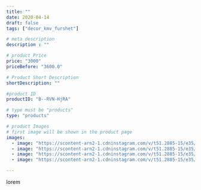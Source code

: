 ```yaml
---
title: ""
date: 2020-04-14
draft: false
tags: ["decor_kmv_furshet"]

# meta description
description : ""

# product Price
price: "3000"
priceBefore: "3600.0"

# Product Short Description
shortDescription: ""

#product ID
productID: "B--RVN-HjRA"

# type must be "products"
type: "products"

# product Images
# first image will be shown in the product page
images:
  - image: "https://scontent-arn2-1.cdninstagram.com/v/t51.2885-15/e35/p1080x1080/93810243_241805223533737_5522934742677258303_n.jpg?tp=1&_nc_ht=scontent-arn2-1.cdninstagram.com&_nc_cat=101&_nc_ohc=WkomE6lgUccAX_JGuwp&oh=a6b6832f4974fd3bb072d8fbee08fc29&oe=606BB198&ig_cache_key=MjI4NzM0MTg4MTcxNjkzNTA3Mg%3D%3D.2"
  - image: "https://scontent-arn2-1.cdninstagram.com/v/t51.2885-15/e35/p1080x1080/93764561_451580982309827_3989134709680889862_n.jpg?tp=1&_nc_ht=scontent-arn2-1.cdninstagram.com&_nc_cat=111&_nc_ohc=PLkelT0QEbsAX-RwXix&oh=8d34b28306c2cbf45a53202318896754&oe=606B5BFA&ig_cache_key=MjI4NzM0MTg4MTcwMDI4ODMzNw%3D%3D.2"
  - image: "https://scontent-arn2-1.cdninstagram.com/v/t51.2885-15/e35/p1080x1080/92989091_219103532523759_7109191697267108070_n.jpg?tp=1&_nc_ht=scontent-arn2-1.cdninstagram.com&_nc_cat=103&_nc_ohc=qQx_dnEMPGQAX-PBGwZ&oh=2ddea52a4fe1b1dc8bf35ea1a7caab89&oe=606C8168&ig_cache_key=MjI4NzM0MTg4MTY5MTgzMzk1Mg%3D%3D.2"
  - image: "https://scontent-arn2-1.cdninstagram.com/v/t51.2885-15/e35/p1080x1080/93111090_598376207688148_477854973828283080_n.jpg?tp=1&_nc_ht=scontent-arn2-1.cdninstagram.com&_nc_cat=104&_nc_ohc=yBH6Fxvob7YAX_Bdsqc&oh=1c285d20fa723a31a11deaf484bdf50b&oe=606A37AB&ig_cache_key=MjI4NzM0MTg4MTY3NTA4NDQxNg%3D%3D.2"

---
```

lorem
